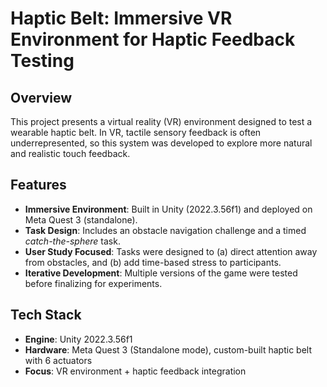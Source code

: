 # Haptic Belt: Immersive VR Environment for Haptic Feedback Testing  

## Overview  
This project presents a virtual reality (VR) environment designed to test a wearable haptic belt. In VR, tactile sensory feedback is often underrepresented, so this system was developed to explore more natural and realistic touch feedback.  

## Features  
- **Immersive Environment**: Built in Unity (2022.3.56f1) and deployed on Meta Quest 3 (standalone).  
- **Task Design**: Includes an obstacle navigation challenge and a timed *catch-the-sphere* task.  
- **User Study Focused**: Tasks were designed to (a) direct attention away from obstacles, and (b) add time-based stress to participants.  
- **Iterative Development**: Multiple versions of the game were tested before finalizing for experiments.  

## Tech Stack  
- **Engine**: Unity 2022.3.56f1  
- **Hardware**: Meta Quest 3 (Standalone mode), custom-built haptic belt with 6 actuators  
- **Focus**: VR environment + haptic feedback integration  
